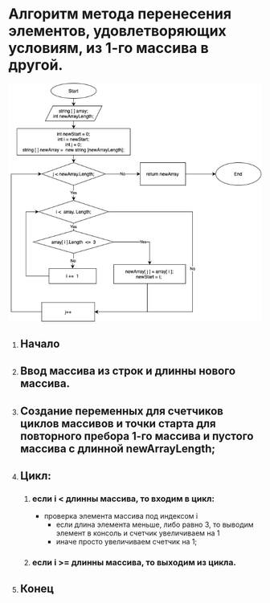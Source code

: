 # Алгоритм метода перенесения элементов, удовлетворяющих условиям, из 1-го массива в другой.

![Algorithm](img/algorithm.jpg)

1. ## Начало
2. ## Ввод массива из строк и длинны нового массива.
3. ## Создание переменных для счетчиков циклов массивов и точки старта для повторного пребора 1-го массива и пустого массива с длинной newArrayLength;
4. ## Цикл:

   1. ### если i < длинны массива, то входим в цикл:
      - проверка элемента массива под индексом i
        - если длина элемента меньше, либо равно 3, то выводим элемент в консоль и счетчик увеличиваем на 1
        - иначе просто увеличиваем счетчик на 1;
   2. ### если i >= длинны массива, то выходим из цикла.

5. ## Конец
